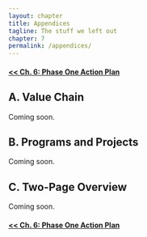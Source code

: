```yaml
--- 
layout: chapter
title: Appendices
tagline: The stuff we left out
chapter: 7
permalink: /appendices/
---
```


#### [<< Ch. 6: Phase One Action Plan](http://open.publicinnovation.org/chapters/phase-one-action-plan/)

## A. Value Chain
Coming soon.

## B. Programs and Projects
Coming soon.

## C. Two-Page Overview
Coming soon.

#### [<< Ch. 6: Phase One Action Plan](http://open.publicinnovation.org/chapters/phase-one-action-plan/)

